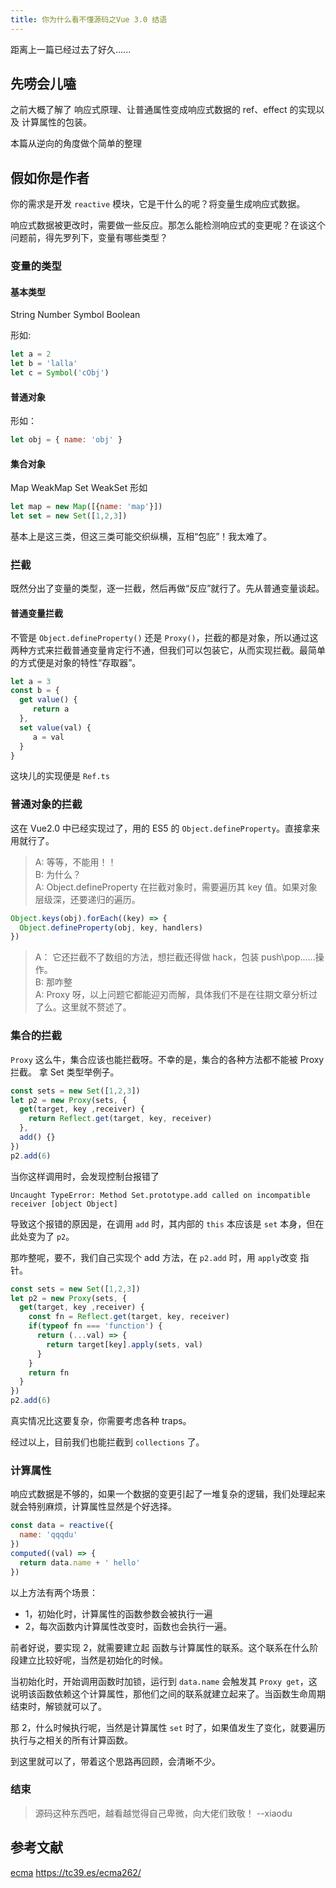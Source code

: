 ```yaml
---
title: 你为什么看不懂源码之Vue 3.0 结语
---
```

距离上一篇已经过去了好久......  

## 先唠会儿嗑
之前大概了解了 响应式原理、让普通属性变成响应式数据的 ref、effect 的实现以及 计算属性的包装。  
  
本篇从逆向的角度做个简单的整理

## 假如你是作者

你的需求是开发 `reactive` 模块，它是干什么的呢？将变量生成响应式数据。  

响应式数据被更改时，需要做一些反应。那怎么能检测响应式的变更呢？在谈这个问题前，得先罗列下，变量有哪些类型？  

### 变量的类型  

#### 基本类型

String Number Symbol Boolean

形如:  

```javascript
let a = 2
let b = 'lalla'
let c = Symbol('cObj')
```

#### 普通对象

形如：

```javascript
let obj = { name: 'obj' }
```

#### 集合对象

Map WeakMap Set WeakSet
形如

```javascript
let map = new Map([{name: 'map'}])
let set = new Set([1,2,3])
```

基本上是这三类，但这三类可能交织纵横，互相“包庇”！我太难了。

### 拦截

既然分出了变量的类型，逐一拦截，然后再做“反应”就行了。先从普通变量谈起。

#### 普通变量拦截

不管是 `Object.defineProperty()` 还是 `Proxy()`，拦截的都是对象，所以通过这两种方式来拦截普通变量肯定行不通，但我们可以包装它，从而实现拦截。最简单的方式便是对象的特性“存取器”。

```javascript
let a = 3
const b = {
  get value() {
     return a
  },
  set value(val) {
     a = val
  }
}
```

这块儿的实现便是 `Ref.ts`

### 普通对象的拦截

这在 Vue2.0 中已经实现过了，用的 ES5 的 `Object.defineProperty`。直接拿来用就行了。  

> A:  等等，不能用！！  
> B: 为什么？  
>A: Object.defineProperty 在拦截对象时，需要遍历其 key 值。如果对象层级深，还要递归的遍历。
```javascript
Object.keys(obj).forEach((key) => {
  Object.defineProperty(obj, key, handlers)
})
```
>A： 它还拦截不了数组的方法，想拦截还得做 hack，包装 push\pop......操作。  
>B: 那咋整  
>A: Proxy 呀，以上问题它都能迎刃而解，具体我们不是在往期文章分析过了么。这里就不赘述了。

### 集合的拦截

`Proxy` 这么牛，集合应该也能拦截呀。不幸的是，集合的各种方法都不能被 Proxy 拦截。
拿 Set 类型举例子。  

```javascript
const sets = new Set([1,2,3])
let p2 = new Proxy(sets, {
  get(target, key ,receiver) {
    return Reflect.get(target, key, receiver)
  },
  add() {}
})
p2.add(6)
```

当你这样调用时，会发现控制台报错了  

`Uncaught TypeError: Method Set.prototype.add called on incompatible receiver [object Object]`

导致这个报错的原因是，在调用 `add` 时，其内部的 `this` 本应该是 `set` 本身，但在此处变为了 `p2`。

那咋整呢，要不，我们自己实现个 add 方法，在 `p2.add` 时，用 `apply`改变 指针。
```typescript
const sets = new Set([1,2,3])
let p2 = new Proxy(sets, {
  get(target, key ,receiver) {
    const fn = Reflect.get(target, key, receiver)
    if(typeof fn === 'function') {
      return (...val) => {
        return target[key].apply(sets, val)
      }
    }
    return fn
  }
})
p2.add(6)
```
真实情况比这要复杂，你需要考虑各种 traps。  

经过以上，目前我们也能拦截到 `collections` 了。

### 计算属性

响应式数据是不够的，如果一个数据的变更引起了一堆复杂的逻辑，我们处理起来就会特别麻烦，计算属性显然是个好选择。  

```javascript
const data = reactive({
  name: 'qqqdu'
})
computed((val) => {
  return data.name + ' hello'
})
```

以上方法有两个场景：  

- 1，初始化时，计算属性的函数参数会被执行一遍
- 2，每次函数内计算属性改变时，函数也会执行一遍。

前者好说，要实现 2，就需要建立起 函数与计算属性的联系。这个联系在什么阶段建立比较好呢，当然是初始化的时候。  

当初始化时，开始调用函数时加锁，运行到 `data.name` 会触发其 `Proxy get`，这说明该函数依赖这个计算属性，那他们之间的联系就建立起来了。当函数生命周期结束时，解锁就可以了。  

那 2，什么时候执行呢，当然是计算属性 `set` 时了，如果值发生了变化，就要遍历执行与之相关的所有计算函数。  

到这里就可以了，带着这个思路再回顾，会清晰不少。

### 结束  

> 源码这种东西吧，越看越觉得自己卑微，向大佬们致敬！  --xiaodu

## 参考文献  
[ecma](https://www.ecma-international.org/ecma-262/6.0/#sec-array-exotic-objects)
https://tc39.es/ecma262/